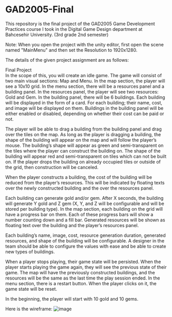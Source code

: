 # GAD2005-Final
This repository is the final project of the GAD2005 Game Development Practices course I took in the Digital Game Design department at Bahcesehir University. (3rd grade 2nd semester)

Note: When you open the project with the unity editor, first open the scene named "MainMenu" and then set the Resolution to 1920x1280.

The details of the given project assignment are as follows:                         

Final Project                  
In the scope of this, you will create an idle game. The game will consist of two main visual sections: Map and Menu. 
In the map section, the player will see a 10x10 grid. In the menu section, there will be a resources panel and a building panel. 
In the resources panel, the player will see two resources: Gold and Gem. In the building panel, there will be 6 buildings. 
Each building will be displayed in the form of a card. For each building; their name, cost, and image will be displayed on them. 
Buildings in the building panel will be either enabled or disabled, depending on whether their cost can be paid or not.

The player will be able to drag a building from the building panel and drag over the tiles on the map. 
As long as the player is dragging a building, the shape of the building will appear on the map and will follow the player’s mouse. 
The building’s shape will appear as green and semi-transparent on the tiles where the player can construct the building on. 
The shape of the building will appear red and semi-transparent on tiles which can not be built on. 
If the player drops the building on already occupied tiles or outside of the grid, then construction will be canceled.

When the player constructs a building, the cost of the building will be reduced from the player’s resources. 
This will be indicated by floating texts over the newly constructed building and the over the resources panel.

Each building can generate gold and/or gem. 
After X seconds, the building will generate Y gold and Z gem (X, Y, and Z will be configurable and will be stored per building type). 
In the map section, each building on the grid will have a progress bar on them. 
Each of these progress bars will show a number counting down and a fill bar. 
Generated resources will be shown as floating text over the building and the player’s resources panel.

Each building’s name, image, cost, resource generation duration, generated resources, and shape of the building will be configurable.
A designer in the team should be able to configure the values with ease and be able to create new types of buildings. 

When a player stops playing, their game state will be persisted.
When the player starts playing the game again, they will see the previous state of their game.
The map will have the previously constructed buildings, and the resources will be the same as the last time the play session ended.
In the menu section, there is a restart button. When the player clicks on it, the game state will be reset.

In the beginning, the player will start with 10 gold and 10 gems.

Here is the wireframe:
![image](https://github.com/Semtomer/GAD2005-Final/assets/77025357/f116e903-fe41-44a2-9f94-f74bce98a3e6)
